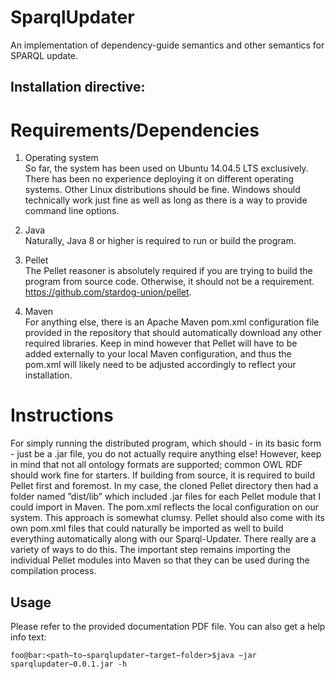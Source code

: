 # SparqlUpdater
An implementation of dependency-guide semantics and other semantics for SPARQL update.

##  Installation directive: ##

# Requirements/Dependencies #  
1. Operating system  
So far, the system has been used on Ubuntu 14.04.5 LTS exclusively. There has been no experience deploying it on different operating systems. Other Linux distributions should be fine. Windows should technically work just fine as well as long as there is a way to provide command line options.  

2. Java  
Naturally, Java 8 or higher is required to run or build the program.

3. Pellet  
The Pellet reasoner is absolutely required if you are trying to build the program from source code. Otherwise, it should not be a requirement.  https://github.com/stardog-union/pellet.  

4. Maven  
For anything else, there is an Apache Maven pom.xml configuration file provided in the repository that should automatically download any other required libraries. Keep in mind however that Pellet will have to be added externally to your local Maven configuration, and thus the pom.xml will likely need to be adjusted accordingly to reflect your installation.  

# Instructions #  
For simply running the distributed program, which should - in its basic form - just be a .jar file, you do not actually require anything else! However, keep in mind that not all ontology formats are supported; common OWL RDF should work fine for starters. If building from source, it is required to build Pellet first and foremost. In my case, the cloned Pellet directory then had a folder named ”dist/lib” which included .jar files for each Pellet module that I could import in Maven. The pom.xml reflects the local configuration on our system. This approach is somewhat clumsy. Pellet should also come with its own pom.xml files that could naturally be imported as well to build everything automatically along with our Sparql-Updater. There really are a variety of ways to do this. The important step remains importing the individual Pellet modules into Maven so that they can be used during the compilation process.  

## Usage ##

Please refer to the provided documentation PDF file. You can also get a help info text:  

```
foo@bar:<path−to−sparqlupdater−target−folder>$java −jar sparqlupdater−0.0.1.jar -h
```
